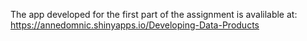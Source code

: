 The app developed for the first part of the assignment is avalilable at: https://annedomnic.shinyapps.io/Developing-Data-Products